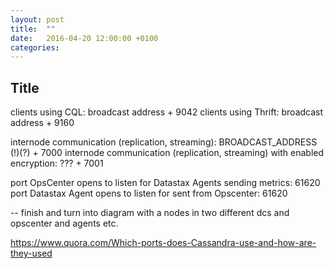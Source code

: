 ```yaml
---
layout: post
title:  ""
date:   2016-04-20 12:00:00 +0100
categories: 
---
```


## Title

clients using CQL: broadcast address + 9042
clients using Thrift: broadcast address + 9160

internode communication (replication, streaming): BROADCAST_ADDRESS (!)(?) + 7000
internode communication (replication, streaming) with enabled encryption: ??? + 7001

port OpsCenter opens to listen for Datastax Agents sending metrics: 61620
port Datastax Agent opens to listen for <???> sent from Opscenter: 61620


-- finish and turn into diagram with a nodes in two different dcs and opscenter and agents etc.

https://www.quora.com/Which-ports-does-Cassandra-use-and-how-are-they-used
